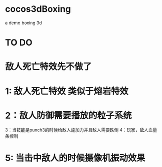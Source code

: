 # cocos3dBoxing
a demo boxing 3d
# TO DO

# 敌人死亡特效先不做了
# 1: 敌人死亡特效 类似于熔岩特效 

# 2：敌人防御需要播放的粒子系统
3：当技能是punch3的时候给敌人施加力并且敌人需要跌倒
4：玩家，敌人血量条控制
# 5: 当击中敌人的时候摄像机振动效果
